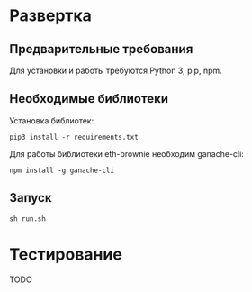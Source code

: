 # Развертка
## Предварительные требования
Для установки и работы требуются Python 3, pip, npm.

## Необходимые библиотеки
Установка библиотек:
```
pip3 install -r requirements.txt
```
Для работы библиотеки eth-brownie необходим ganache-cli:
```
npm install -g ganache-cli
```
## Запуск
```
sh run.sh
```

# Тестирование
TODO
